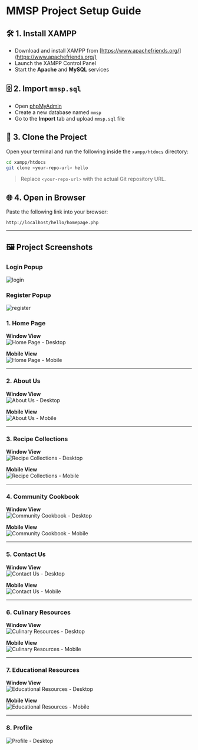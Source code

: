 # MMSP Project Setup Guide

## 🛠️ 1. Install XAMPP
- Download and install XAMPP from [https://www.apachefriends.org/](https://www.apachefriends.org/)
- Launch the XAMPP Control Panel
- Start the **Apache** and **MySQL** services

## 🗄️ 2. Import `mmsp.sql`
- Open [phpMyAdmin](http://localhost/phpmyadmin)
- Create a new database named `mmsp`
- Go to the **Import** tab and upload `mmsp.sql` file

## 🔄 3. Clone the Project
Open your terminal and run the following inside the `xampp/htdocs` directory:

```bash
cd xampp/htdocs
git clone <your-repo-url> hello
```

> Replace `<your-repo-url>` with the actual Git repository URL.

## 🌐 4. Open in Browser
Paste the following link into your browser:

```
http://localhost/hello/homepage.php
```

---

## 🖼️ Project Screenshots

### Login Popup
![login](/images/login.png)

### Register Popup
![register](/images/register.png)

### 1. Home Page
**Window View**  
![Home Page - Desktop](/images/homepage.png)

**Mobile View**  
![Home Page - Mobile](/images/homepage_m.png)

---

### 2. About Us
**Window View**  
![About Us - Desktop](images/aboutus.png)

**Mobile View**  
![About Us - Mobile](images/aboutus_mmm.png)

---

### 3. Recipe Collections
**Window View**  
![Recipe Collections - Desktop](images/recipe.png)

**Mobile View**  
![Recipe Collections - Mobile](images/recipe_m.png)

---

### 4. Community Cookbook
**Window View**  
![Community Cookbook - Desktop](images/cookbook.png)

**Mobile View**  
![Community Cookbook - Mobile](images/cookbook_m.png)

---

### 5. Contact Us
**Window View**  
![Contact Us - Desktop](images/contactus.png)

**Mobile View**  
![Contact Us - Mobile](images/contactus_m.png)

---

### 6. Culinary Resources
**Window View**  
![Culinary Resources - Desktop](images/culinary.png)

**Mobile View**  
![Culinary Resources - Mobile](images/culinary_m.png)

---

### 7. Educational Resources
**Window View**  
![Educational Resources - Desktop](images/educational.png)

**Mobile View**  
![Educational Resources - Mobile](images/educational_m.png)

---

### 8. Profile

![Profile - Desktop](images/profile.png)

